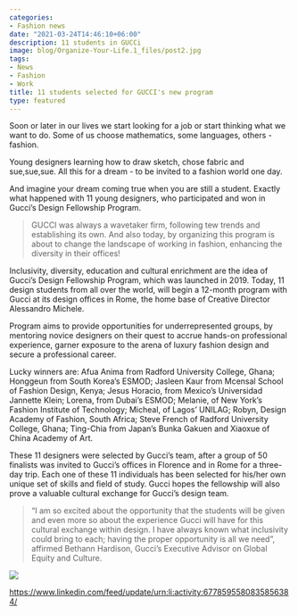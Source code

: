 ```yaml
---
categories:
- Fashion news
date: "2021-03-24T14:46:10+06:00"
description: 11 students in GUCCi
image: blog/Organize-Your-Life.1_files/post2.jpg
tags:
- News
- Fashion
- Work
title: 11 students selected for GUCCI's new program
type: featured
---
```

Soon or later in our lives we start looking for a job or start thinking what we want to do. Some of us choose mathematics, some languages, others - fashion.

Young designers learning how to draw sketch, chose fabric and sue,sue,sue. All this for a dream - to be invited to a fashion world one day. 

And imagine your dream coming true when you are still a student. Exactly what happened with 11 young designers, who participated and won in Gucci’s Design Fellowship Program.

>GUCCI was always a wavetaker firm, following tew trends and establishing its own. And also today, by organizing this program is about to change the landscape of working in fashion, enhancing the diversity in their offices!

Inclusivity, diversity, education and cultural enrichment are the idea of Gucci’s Design Fellowship Program, which was launched in 2019. Today, 11 design students from all over the world, will begin a 12-month program with Gucci at its design offices in Rome, the home base of Creative Director Alessandro Michele.

Program aims to provide opportunities for underrepresented groups, by mentoring novice designers on their quest to accrue hands-on professional experience, garner exposure to the arena of luxury fashion design and secure a professional career.

Lucky winners are: Afua Anima from Radford University College, Ghana; Honggeun from South Korea’s ESMOD; Jasleen Kaur from Mcensal School of Fashion Design, Kenya; Jesus Horacio, from Mexico’s Universidad Jannette Klein; Lorena, from Dubai’s ESMOD; Melanie, of New York’s Fashion Institute of Technology; Micheal, of Lagos’ UNILAG; Robyn, Design Academy of Fashion, South Africa; Steve French of Radford University College, Ghana; Ting-Chia from Japan’s Bunka Gakuen and Xiaoxue of China Academy of Art. 

These 11 designers were selected by Gucci’s team, after a group of 50 finalists was invited to Gucci’s offices in Florence and in Rome for a three-day trip. Each one of these 11 individuals has been selected for his/her own unique set of skills and field of study. Gucci hopes the fellowship will also prove a valuable cultural exchange for Gucci’s design team.

>“I am so excited about the opportunity that the students will be given and even more so about the experience Gucci will have for this cultural exchange within design. I have always known what inclusivity could bring to each; having the proper opportunity is all we need”, affirmed Bethann Hardison, Gucci’s Executive Advisor on Global Equity and Culture.

![](/blog/Organize-Your-Life.1_files/gucci.jfif)

https://www.linkedin.com/feed/update/urn:li:activity:6778595580835856384/
